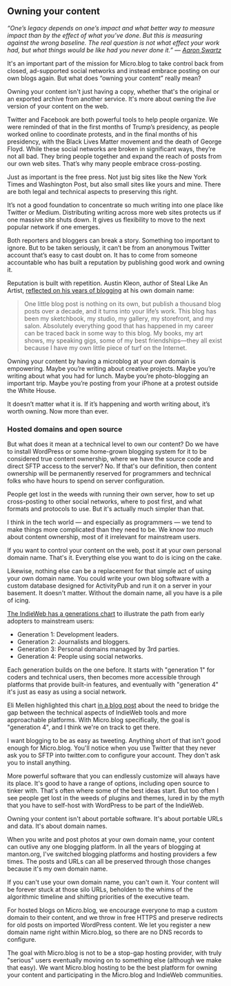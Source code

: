 ## Owning your content

_“One’s legacy depends on one’s impact and what better way to measure impact than by the effect of what you’ve done. But this is measuring against the wrong baseline. The real question is not what effect your work had, but what things would be like had you never done it.” — [Aaron Swartz][1]_

It's an important part of the mission for Micro.blog to take control back from closed, ad-supported social networks and instead embrace posting on our own blogs again. But what does “owning your content” really mean?

Owning your content isn't just having a copy, whether that's the original or an exported archive from another service. It's more about owning the _live_ version of your content on the web.

Twitter and Facebook are both powerful tools to help people organize. We were reminded of that in the first months of Trump’s presidency, as people worked online to coordinate protests, and in the final months of his presidency, with the Black Lives Matter movement and the death of George Floyd. While these social networks are broken in significant ways, they’re not all bad. They bring people together and expand the reach of posts from our own web sites. That’s why many people embrace cross-posting.

Just as important is the free press. Not just big sites like the New York Times and Washington Post, but also small sites like yours and mine. There are both legal and technical aspects to preserving this right.

It’s not a good foundation to concentrate so much writing into one place like Twitter or Medium. Distributing writing across more web sites protects us if one massive site shuts down. It gives us flexibility to move to the next popular network if one emerges.

Both reporters and bloggers can break a story. Something too important to ignore. But to be taken seriously, it can’t be from an anonymous Twitter account that’s easy to cast doubt on. It has to come from someone accountable who has built a reputation by publishing good work and owning it.

Reputation is built with repetition. Austin Kleon, author of Steal Like An Artist, [reflected on his years of blogging][2] at his own domain name:

> One little blog post is nothing on its own, but publish a thousand blog posts over a decade, and it turns into your life’s work. This blog has been my sketchbook, my studio, my gallery, my storefront, and my salon. Absolutely everything good that has happened in my career can be traced back in some way to this blog. My books, my art shows, my speaking gigs, some of my best friendships—they all exist because I have my own little piece of turf on the Internet.

Owning your content by having a microblog at your own domain is empowering.  Maybe you’re writing about creative projects. Maybe you’re writing about what you had for lunch. Maybe you’re photo-blogging an important trip. Maybe you’re posting from your iPhone at a protest outside the White House.

It doesn’t matter what it is. If it’s happening and worth writing about, it’s worth owning. Now more than ever.

### Hosted domains and open source

But what does it mean at a technical level to own our content? Do we have to install WordPress or some home-grown blogging system for it to be considered true content ownership, where we have the source code and direct SFTP access to the server? No. If that's our definition, then content ownership will be permanently reserved for programmers and technical folks who have hours to spend on server configuration.

People get lost in the weeds with running their own server, how to set up cross-posting to other social networks, where to post first, and what formats and protocols to use. But it's actually much simpler than that.

I think in the tech world — and especially as programmers — we tend to make things more complicated than they need to be. We know _too much_ about content ownership, most of it irrelevant for mainstream users.

If you want to control your content on the web, post it at your own personal domain name. That's it. Everything else you want to do is icing on the cake.

Likewise, nothing else can be a replacement for that simple act of using your own domain name. You could write your own blog software with a custom database designed for ActivityPub and run it on a server in your basement. It doesn't matter. Without the domain name, all you have is a pile of icing.

[The IndieWeb has a generations chart][3] to illustrate the path from early adopters to mainstream users:

* Generation 1: Development leaders.
* Generation 2: Journalists and bloggers.
* Generation 3: Personal domains managed by 3rd parties.
* Generation 4: People using social networks.

Each generation builds on the one before. It starts with "generation 1" for coders and technical users, then becomes more accessible through platforms that provide built-in features, and eventually with "generation 4" it's just as easy as using a social network.

Eli Mellen highlighted this chart [in a blog post][4] about the need to bridge the gap between the technical aspects of IndieWeb tools and more approachable platforms. With Micro.blog specifically, the goal is "generation 4", and I think we're on track to get there.

I want blogging to be as easy as tweeting. Anything short of that isn't good enough for Micro.blog. You'll notice when you use Twitter that they never ask you to SFTP into twitter.com to configure your account. They don't ask you to install anything.

More powerful software that you can endlessly customize will always have its place. It's good to have a range of options, including open source to tinker with. That's often where some of the best ideas start. But too often I see people get lost in the weeds of plugins and themes, lured in by the myth that you have to self-host with WordPress to be part of the IndieWeb.

Owning your content isn't about portable software. It's about portable URLs and data. It's about domain names.

When you write and post photos at your own domain name, your content can outlive any one blogging platform. In all the years of blogging at manton.org, I've switched blogging platforms and hosting providers a few times. The posts and URLs can all be preserved through those changes because it's my own domain name.

If you can't use your own domain name, you can't own it. Your content will be forever stuck at those silo URLs, beholden to the whims of the algorithmic timeline and shifting priorities of the executive team.

For hosted blogs on Micro.blog, we encourage everyone to map a custom domain to their content, and we throw in free HTTPS and preserve redirects for old posts on imported WordPress content. We let you register a new domain name right within Micro.blog, so there are no DNS records to configure.

The goal with Micro.blog is not to be a stop-gap hosting provider, with truly "serious" users eventually moving on to something else (although we make that easy). We want Micro.blog hosting to be the best platform for owning your content and participating in the Micro.blog and IndieWeb communities.

[1]:	http://www.aaronsw.com/weblog/legacy
[2]:	https://austinkleon.com/2015/09/10/ten-years/
[3]:	https://indieweb.org/generations
[4]:	https://eli.li/entry.php?id=20180318015703